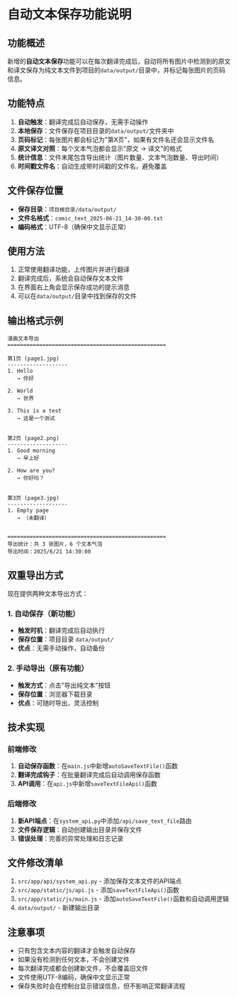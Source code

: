 # 自动文本保存功能说明

## 功能概述

新增的**自动文本保存**功能可以在每次翻译完成后，自动将所有图片中检测到的原文和译文保存为纯文本文件到项目的`data/output/`目录中，并标记每张图片的页码信息。

## 功能特点

1. **自动触发**：翻译完成后自动保存，无需手动操作
2. **本地保存**：文件保存在项目目录的`data/output/`文件夹中
3. **页码标记**：每张图片都会标记为"第X页"，如果有文件名还会显示文件名
4. **原文译文对照**：每个文本气泡都会显示"原文 → 译文"的格式
5. **统计信息**：文件末尾包含导出统计（图片数量、文本气泡数量、导出时间）
6. **时间戳文件名**：自动生成带时间戳的文件名，避免覆盖

## 文件保存位置

- **保存目录**：`项目根目录/data/output/`
- **文件名格式**：`comic_text_2025-06-21_14-30-00.txt`
- **编码格式**：UTF-8（确保中文显示正常）

## 使用方法

1. 正常使用翻译功能，上传图片并进行翻译
2. 翻译完成后，系统会自动保存文本文件
3. 在界面右上角会显示保存成功的提示消息
4. 可以在`data/output/`目录中找到保存的文件

## 输出格式示例

```
漫画文本导出
==================================================

第1页 (page1.jpg)
-------------------
1. Hello
   → 你好

2. World
   → 世界

3. This is a test
   → 这是一个测试


第2页 (page2.png)
-------------------
1. Good morning
   → 早上好

2. How are you?
   → 你好吗？


第3页 (page3.jpg)
-------------------
1. Empty page
   → （未翻译）


==================================================
导出统计：共 3 张图片，6 个文本气泡
导出时间：2025/6/21 14:30:00
```

## 双重导出方式

现在提供两种文本导出方式：

### 1. 自动保存（新功能）
- **触发时机**：翻译完成后自动执行
- **保存位置**：项目目录 `data/output/`
- **优点**：无需手动操作，自动备份

### 2. 手动导出（原有功能）
- **触发方式**：点击"导出纯文本"按钮
- **保存位置**：浏览器下载目录
- **优点**：可随时导出，灵活控制

## 技术实现

### 前端修改
1. **自动保存函数**：在`main.js`中新增`autoSaveTextFile()`函数
2. **翻译完成钩子**：在批量翻译完成后自动调用保存函数
3. **API调用**：在`api.js`中新增`saveTextFileApi()`函数

### 后端修改
1. **新API端点**：在`system_api.py`中添加`/api/save_text_file`路由
2. **文件保存逻辑**：自动创建输出目录并保存文件
3. **错误处理**：完善的异常处理和日志记录

## 文件修改清单

1. `src/app/api/system_api.py` - 添加保存文本文件的API端点
2. `src/app/static/js/api.js` - 添加`saveTextFileApi()`函数
3. `src/app/static/js/main.js` - 添加`autoSaveTextFile()`函数和自动调用逻辑
4. `data/output/` - 新建输出目录

## 注意事项

- 只有包含文本内容的翻译才会触发自动保存
- 如果没有检测到任何文本，不会创建文件
- 每次翻译完成都会创建新文件，不会覆盖旧文件
- 文件使用UTF-8编码，确保中文显示正常
- 保存失败时会在控制台显示错误信息，但不影响正常翻译流程
